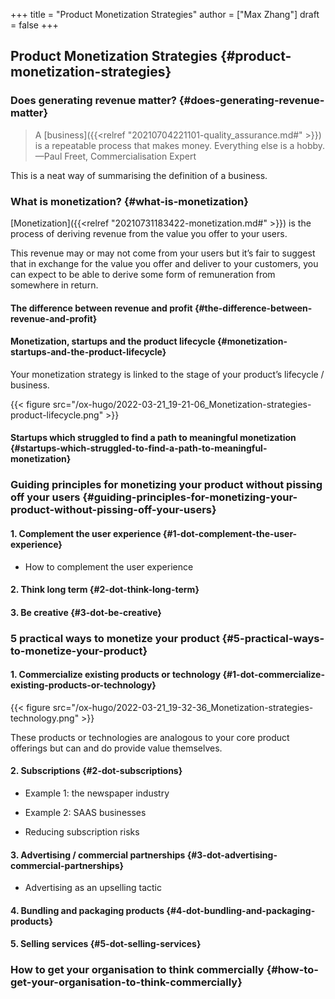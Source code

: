 +++
title = "Product Monetization Strategies"
author = ["Max Zhang"]
draft = false
+++

## Product Monetization Strategies {#product-monetization-strategies}


### Does generating revenue matter? {#does-generating-revenue-matter}

> A [business]({{<relref "20210704221101-quality_assurance.md#" >}}) is a repeatable process that makes money. Everything else is a hobby.
> —Paul Freet, Commercialisation Expert

This is a neat way of summarising the definition of a business.


### What is monetization? {#what-is-monetization}

[Monetization]({{<relref "20210731183422-monetization.md#" >}}) is the process of deriving revenue from the value you offer to your
users.

This revenue may or may not come from your users but it’s fair to suggest that
in exchange for the value you offer and deliver to your customers, you can
expect to be able to derive some form of remuneration from somewhere in return.


#### The difference between revenue and profit {#the-difference-between-revenue-and-profit}


#### Monetization, startups and the product lifecycle {#monetization-startups-and-the-product-lifecycle}

Your monetization strategy is linked to the stage of your product’s lifecycle /
business.

{{< figure src="/ox-hugo/2022-03-21_19-21-06_Monetization-strategies-product-lifecycle.png" >}}


#### Startups which struggled to find a path to meaningful monetization {#startups-which-struggled-to-find-a-path-to-meaningful-monetization}


### Guiding principles for monetizing your product without pissing off your users {#guiding-principles-for-monetizing-your-product-without-pissing-off-your-users}


#### 1. Complement the user experience {#1-dot-complement-the-user-experience}

<!--list-separator-->

-  How to complement the user experience


#### 2. Think long term {#2-dot-think-long-term}


#### 3. Be creative {#3-dot-be-creative}


### 5 practical ways to monetize your product {#5-practical-ways-to-monetize-your-product}


#### 1. Commercialize existing products or technology {#1-dot-commercialize-existing-products-or-technology}

{{< figure src="/ox-hugo/2022-03-21_19-32-36_Monetization-strategies-technology.png" >}}

These products or technologies are analogous to your core product offerings but
can and do provide value themselves.


#### 2. Subscriptions {#2-dot-subscriptions}

<!--list-separator-->

-  Example 1: the newspaper industry

<!--list-separator-->

-  Example 2: SAAS businesses

<!--list-separator-->

-  Reducing subscription risks


#### 3. Advertising / commercial partnerships {#3-dot-advertising-commercial-partnerships}

<!--list-separator-->

-  Advertising as an upselling tactic


#### 4. Bundling and packaging products {#4-dot-bundling-and-packaging-products}


#### 5. Selling services {#5-dot-selling-services}


### How to get your organisation to think commercially {#how-to-get-your-organisation-to-think-commercially}
